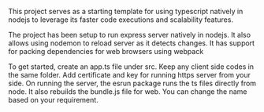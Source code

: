This project serves as a starting template for using typescript natively in nodejs to leverage its faster code executions and scalability features.

The project has been setup to run express server natively in nodejs. It also allows using nodemon to reload server as it detects changes. It has support for packing dependencies for web browsers using webpack

To get started, create an app.ts file under src. Keep any client side codes in the same folder. Add certificate and key for running https server from your side.
On running the server, the esrun package runs the ts files directly from node. It also rebuilds the bundle.js file for web. You can change the name based on your requirement.
